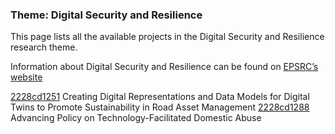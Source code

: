 ### Theme: Digital Security and Resilience

This page lists all the available projects in the Digital Security and Resilience research theme.

Information about Digital Security and Resilience can be found on [EPSRC’s website](https://www.ukri.org/what-we-offer/browse-our-areas-of-investment-and-support/digital-twins-and-cyber-physical-infrastructure/)

[2228cd1251](../projects/2228cd1251.md) Creating Digital Representations and Data Models for Digital Twins to Promote Sustainability in Road Asset Management
[2228cd1288](../projects/2228cd1288.md) Advancing Policy on Technology-Facilitated Domestic Abuse

